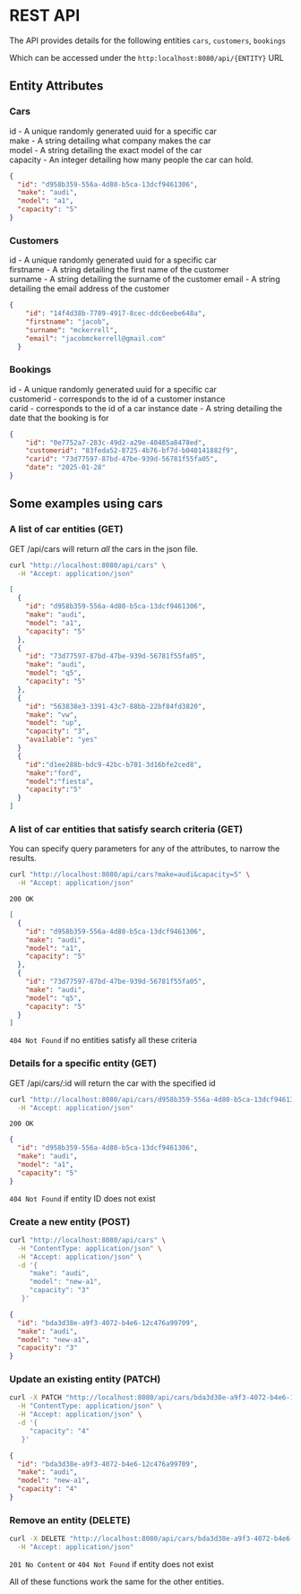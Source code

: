 # REST API

The API provides details for the following entities
`cars`, `customers`, `bookings`

Which can be accessed under the `http:localhost:8080/api/{ENTITY}` URL
## Entity Attributes
### Cars
  
id - A unique randomly generated uuid for a specific car  
make - A string detailing what company makes the car  
model - A string detailing the exact model of the car  
capacity - An integer detailing how many people the car can hold.  

  
```json
{
  "id": "d958b359-556a-4d80-b5ca-13dcf9461306",
  "make": "audi",
  "model": "a1",
  "capacity": "5"
}
```
### Customers
  
    
id - A unique randomly generated uuid for a specific car  
firstname - A string detailing the first name of the customer  
surname - A string detailing the surname of the customer
email - A string detailing the email address of the customer
  
  
```json
{
    "id": "14f4d38b-7789-4917-8cec-ddc6eebe648a",
    "firstname": "jacob",
    "surname": "mckerrell",
    "email": "jacobmckerrell@gmail.com"
  }
```

### Bookings
  
     
id - A unique randomly generated uuid for a specific car  
customerid - corresponds to the id of a customer instance  
carid - corresponds to the id of a car instance
date - A string detailing the date that the booking is for

```json
{
    "id": "0e7752a7-283c-49d2-a29e-40485a8478ed",
    "customerid": "83feda52-8725-4b76-bf7d-b040141882f9",
    "carid": "73d77597-87bd-47be-939d-56781f55fa05",
    "date": "2025-01-28"
}
```




## Some examples using cars
### A list of car entities (GET)

GET /api/cars will return *all* the cars in the json file.

```sh
curl "http://localhost:8080/api/cars" \
  -H "Accept: application/json"
```
```json
[
  {
    "id": "d958b359-556a-4d80-b5ca-13dcf9461306",
    "make": "audi",
    "model": "a1",
    "capacity": "5"
  },
  {
    "id": "73d77597-87bd-47be-939d-56781f55fa05",
    "make": "audi",
    "model": "q5",
    "capacity": "5"
  },
  {
    "id": "563838e3-3391-43c7-88bb-22bf84fd3820",
    "make": "vw",
    "model": "up",
    "capacity": "3",
    "available": "yes"
  }
  {
    "id":"d1ee288b-bdc9-42bc-b701-3d16bfe2ced8",
    "make":"ford",
    "model":"fiesta",
    "capacity":"5"
  }
]
```
### A list of car entities that satisfy search criteria (GET)

You can specify query parameters for any of the attributes, to narrow the results.
```sh
curl "http://localhost:8080/api/cars?make=audi&capacity=5" \
  -H "Accept: application/json"
```
`200 OK`
```json
[
  {
    "id": "d958b359-556a-4d80-b5ca-13dcf9461306",
    "make": "audi",
    "model": "a1",
    "capacity": "5"
  },
  {
    "id": "73d77597-87bd-47be-939d-56781f55fa05",
    "make": "audi",
    "model": "q5",
    "capacity": "5"
  }
]
```
`404 Not Found` if no entities satisfy all these criteria

### Details for a specific entity (GET)
  
  
GET /api/cars/:id will return the car with the specified id
  
  
```sh
curl "http://localhost:8080/api/cars/d958b359-556a-4d80-b5ca-13dcf9461306" \
  -H "Accept: application/json"
```
`200 OK`
```json
{
  "id": "d958b359-556a-4d80-b5ca-13dcf9461306",
  "make": "audi",
  "model": "a1",
  "capacity": "5"
}
```
`404 Not Found` if entity ID does not exist

### Create a new entity (POST)
```sh
curl "http://localhost:8080/api/cars" \
  -H "ContentType: application/json" \
  -H "Accept: application/json" \
  -d '{
     "make": "audi",
     "model": "new-a1",
     "capacity": "3"
   }'
```
```json
{
  "id": "bda3d38e-a9f3-4072-b4e6-12c476a99709",
  "make": "audi",
  "model": "new-a1",
  "capacity": "3"
}
```
### Update an existing entity (PATCH)
```sh
curl -X PATCH "http://localhost:8080/api/cars/bda3d38e-a9f3-4072-b4e6-12c476a99709" \
  -H "ContentType: application/json" \
  -H "Accept: application/json" \
  -d '{
     "capacity": "4"
   }'
```
```json
{
  "id": "bda3d38e-a9f3-4072-b4e6-12c476a99709",
  "make": "audi",
  "model": "new-a1",
  "capacity": "4"
}
```

### Remove an entity (DELETE)
```sh
curl -X DELETE "http://localhost:8080/api/cars/bda3d38e-a9f3-4072-b4e6-12c476a99709" \
  -H "Accept: application/json"
```
`201 No Content`
or `404 Not Found` if entity does not exist



All of these functions work the same for the other entities.